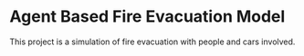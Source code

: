 # Agent Based Fire Evacuation Model
This project is a simulation of fire evacuation with people and cars involved.
